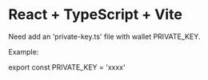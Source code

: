 # React + TypeScript + Vite

Need add an 'private-key.ts' file with wallet PRIVATE_KEY.

Example:

export const PRIVATE_KEY = 'xxxx'